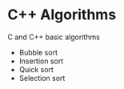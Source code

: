 # C++ Algorithms
C and C++ basic algorithms 
- Bubble sort
- Insertion sort
- Quick sort
- Selection sort
